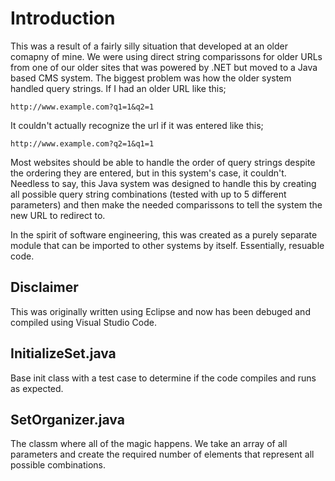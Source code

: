 # Introduction 
This was a result of a fairly silly situation that developed at an older comapny of mine. We were using direct string comparissons for older URLs from one of our older sites that was powered by .NET but moved to a Java based CMS system. The biggest problem was how the older system handled query strings. If I had an older URL like this;

```
http://www.example.com?q1=1&q2=1
```

It couldn't actually recognize the url if it was entered like this;

```
http://www.example.com?q2=1&q1=1
```

Most websites should be able to handle the order of query strings despite the ordering they are entered, but in this system's case, it couldn't. Needless to say, this Java system was designed to handle this by creating all possible query string combinations (tested with up to 5 different parameters) and then make the needed comparissons to tell the system the new URL to redirect to.

In the spirit of software engineering, this was created as a purely separate module that can be imported to other systems by itself. Essentially, resuable code.

## Disclaimer
This was originally written using Eclipse and now has been debuged and compiled using Visual Studio Code.

## InitializeSet.java
Base init class with a test case to determine if the code compiles and runs as expected.

## SetOrganizer.java
The classm where all of the magic happens. We take an array of all parameters and create the required number of elements that represent all possible combinations.